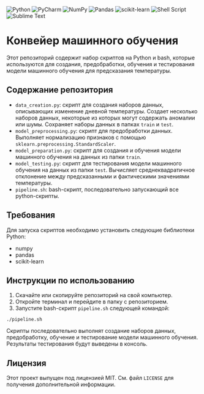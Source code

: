![Python](https://img.shields.io/badge/python-3670A0?style=for-the-badge&logo=python&logoColor=ffdd54)
![PyCharm](https://img.shields.io/badge/pycharm-143?style=for-the-badge&logo=pycharm&logoColor=black&color=black&labelColor=green)
![NumPy](https://img.shields.io/badge/numpy-%23013243.svg?style=for-the-badge&logo=numpy&logoColor=white)
![Pandas](https://img.shields.io/badge/pandas-%23150458.svg?style=for-the-badge&logo=pandas&logoColor=white)
![scikit-learn](https://img.shields.io/badge/scikit--learn-%23F7931E.svg?style=for-the-badge&logo=scikit-learn&logoColor=white)
![Shell Script](https://img.shields.io/badge/shell_script-%23121011.svg?style=for-the-badge&logo=gnu-bash&logoColor=white)
![Sublime Text](https://img.shields.io/badge/sublime_text-%23575757.svg?style=for-the-badge&logo=sublime-text&logoColor=important)


# Конвейер машинного обучения

Этот репозиторий содержит набор скриптов на Python и bash, которые используются для создания, предобработки, обучения и тестирования модели машинного обучения для предсказания температуры.

## Содержание репозитория

- `data_creation.py`: скрипт для создания наборов данных, описывающих изменение дневной температуры. Создает несколько наборов данных, некоторые из которых могут содержать аномалии или шумы. Сохраняет наборы данных в папках `train` и `test`.
- `model_preprocessing.py`: скрипт для предобработки данных. Выполняет нормализацию признаков с помощью `sklearn.preprocessing.StandardScaler`.
- `model_preparation.py`: скрипт для создания и обучения модели машинного обучения на данных из папки `train`.
- `model_testing.py`: скрипт для тестирования модели машинного обучения на данных из папки `test`. Вычисляет среднеквадратичное отклонение между предсказанными и фактическими значениями температуры.
- `pipeline.sh`: bash-скрипт, последовательно запускающий все python-скрипты.

## Требования

Для запуска скриптов необходимо установить следующие библиотеки Python:

- numpy
- pandas
- scikit-learn

## Инструкции по использованию

1. Скачайте или скопируйте репозиторий на свой компьютер.
2. Откройте терминал и перейдите в папку с репозиторием.
3. Запустите bash-скрипт `pipeline.sh` следующей командой:

`./pipeline.sh`

Скрипты последовательно выполнят создание наборов данных, предобработку, обучение и тестирование модели машинного обучения. Результаты тестирования будут выведены в консоль.

## Лицензия

Этот проект выпущен под лицензией MIT. См. файл `LICENSE` для получения дополнительной информации.
